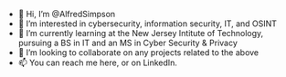 - 👋 Hi, I’m @AlfredSimpson
- 👀 I’m interested in cybersecurity, information security, IT, and OSINT
- 🌱 I’m currently learning at the New Jersey Intitute of Technology, pursuing a BS in IT and an MS in Cyber Security & Privacy
- 💞️ I’m looking to collaborate on any projects related to the above
- 📫 You can reach me here, or on LinkedIn.

<!---
AlfredSimpson/AlfredSimpson is a ✨ special ✨ repository because its `README.md` (this file) appears on your GitHub profile.
You can click the Preview link to take a look at your changes.
--->
